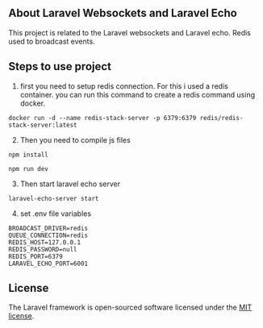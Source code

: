 ## About Laravel Websockets and Laravel Echo

This project is related to the Laravel websockets and Laravel echo. Redis used to broadcast events.

## Steps to use project

1. first you need to setup redis connection. For this i used a redis container. you can run this command to create a redis command using docker.

```
docker run -d --name redis-stack-server -p 6379:6379 redis/redis-stack-server:latest
```

2. Then you need to compile js files

```
npm install
```

```
npm run dev
```

3. Then start laravel echo server

```
laravel-echo-server start
```

4. set .env file variables

```
BROADCAST_DRIVER=redis
QUEUE_CONNECTION=redis
REDIS_HOST=127.0.0.1
REDIS_PASSWORD=null
REDIS_PORT=6379
LARAVEL_ECHO_PORT=6001
```

## License

The Laravel framework is open-sourced software licensed under the [MIT license](https://opensource.org/licenses/MIT).
